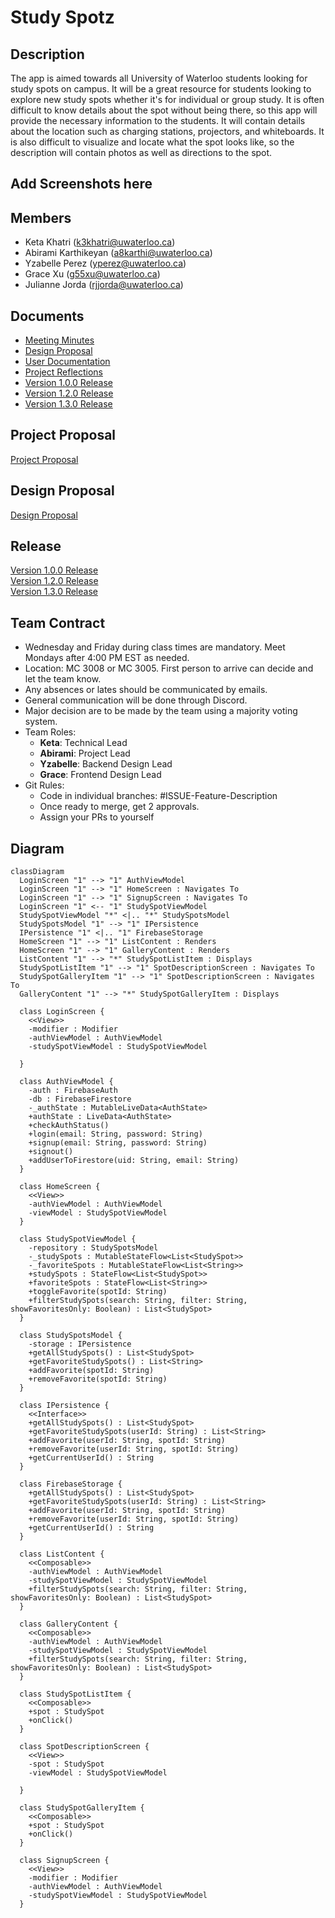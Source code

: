 # Study Spotz


## Description
The app is aimed towards all University of Waterloo students looking for study spots on campus.
It will be a great resource for students looking to explore new study spots whether it's for individual or group study. It is often difficult to know details about the spot without being there, so this app will provide the necessary
information to the students. It will contain details about the location such as charging stations, projectors, and whiteboards. It is also difficult to
visualize and locate what the spot looks like, so the description will contain photos as well as
directions to the spot.

## Add Screenshots here

## Members
- Keta Khatri (k3khatri@uwaterloo.ca)
- Abirami Karthikeyan (a8karthi@uwaterloo.ca)
- Yzabelle Perez (yperez@uwaterloo.ca)
- Grace Xu (g55xu@uwaterloo.ca)
- Julianne Jorda (rjjorda@uwaterloo.ca)

## Documents
- [Meeting Minutes](https://git.uwaterloo.ca/k3khatri/team101-5/-/wikis/Meeting-Minutes) <br>
- [Design Proposal](https://git.uwaterloo.ca/k3khatri/team101-5/-/wikis/Design-Proposal)<br>
- [User Documentation](https://git.uwaterloo.ca/k3khatri/team101-5/-/wikis/User-Documentation)<br>
- [Project Reflections](https://git.uwaterloo.ca/k3khatri/team101-5/-/wikis/Project-Reflection) <br>
- [Version 1.0.0 Release](https://git.uwaterloo.ca/k3khatri/team101-5/-/wikis/Version-1.0.0-Release-)<br />
- [Version 1.2.0 Release](https://git.uwaterloo.ca/k3khatri/team101-5/-/wikis/Version-1.2.0-Release)<br />
- [Version 1.3.0 Release](https://git.uwaterloo.ca/k3khatri/team101-5/-/wikis/Version-1.3.0-Release)


## Project Proposal
[Project Proposal](Project_Proposal.pdf)

## Design Proposal
[Design Proposal](Design_Proposal.pdf)

## Release
[Version 1.0.0 Release](https://git.uwaterloo.ca/k3khatri/team101-5/-/wikis/Version-1.0.0-Release-)<br />
[Version 1.2.0 Release](https://git.uwaterloo.ca/k3khatri/team101-5/-/wikis/Version-1.2.0-Release)
<br />
[Version 1.3.0 Release](https://git.uwaterloo.ca/k3khatri/team101-5/-/wikis/Version-1.3.0-Release)


## Team Contract
- Wednesday and Friday during class times are mandatory. Meet Mondays after 4:00 PM EST as needed.
- Location: MC 3008 or MC 3005. First person to arrive can decide and let the team know. 
- Any absences or lates should be communicated by emails.
- General communication will be done through Discord.
- Major decision are to be made by the team using a majority voting system.
- Team Roles: 
    - **Keta**: Technical Lead
    - **Abirami**: Project Lead
    - **Yzabelle**: Backend Design Lead
    - **Grace**: Frontend Design Lead
- Git Rules:
    - Code in individual branches: #ISSUE-Feature-Description
    - Once ready to merge, get 2 approvals. 
    - Assign your PRs to yourself

## Diagram

```mermaid
classDiagram
  LoginScreen "1" --> "1" AuthViewModel
  LoginScreen "1" --> "1" HomeScreen : Navigates To
  LoginScreen "1" --> "1" SignupScreen : Navigates To
  LoginScreen "1" <-- "1" StudySpotViewModel
  StudySpotViewModel "*" <|.. "*" StudySpotsModel
  StudySpotsModel "1" --> "1" IPersistence
  IPersistence "1" <|.. "1" FirebaseStorage
  HomeScreen "1" --> "1" ListContent : Renders
  HomeScreen "1" --> "1" GalleryContent : Renders
  ListContent "1" --> "*" StudySpotListItem : Displays
  StudySpotListItem "1" --> "1" SpotDescriptionScreen : Navigates To
  StudySpotGalleryItem "1" --> "1" SpotDescriptionScreen : Navigates To
  GalleryContent "1" --> "*" StudySpotGalleryItem : Displays

  class LoginScreen {
    <<View>>
    -modifier : Modifier
    -authViewModel : AuthViewModel
    -studySpotViewModel : StudySpotViewModel

  }

  class AuthViewModel {
    -auth : FirebaseAuth
    -db : FirebaseFirestore
    -_authState : MutableLiveData<AuthState>
    +authState : LiveData<AuthState>
    +checkAuthStatus()
    +login(email: String, password: String)
    +signup(email: String, password: String)
    +signout()
    +addUserToFirestore(uid: String, email: String)
  }

  class HomeScreen {
    <<View>>
    -authViewModel : AuthViewModel
    -viewModel : StudySpotViewModel
  }

  class StudySpotViewModel {
    -repository : StudySpotsModel
    -_studySpots : MutableStateFlow<List<StudySpot>>
    -_favoriteSpots : MutableStateFlow<List<String>>
    +studySpots : StateFlow<List<StudySpot>>
    +favoriteSpots : StateFlow<List<String>>
    +toggleFavorite(spotId: String)
    +filterStudySpots(search: String, filter: String, showFavoritesOnly: Boolean) : List<StudySpot>
  }

  class StudySpotsModel {
    -storage : IPersistence
    +getAllStudySpots() : List<StudySpot>
    +getFavoriteStudySpots() : List<String>
    +addFavorite(spotId: String)
    +removeFavorite(spotId: String)
  }

  class IPersistence {
    <<Interface>>
    +getAllStudySpots() : List<StudySpot>
    +getFavoriteStudySpots(userId: String) : List<String>
    +addFavorite(userId: String, spotId: String)
    +removeFavorite(userId: String, spotId: String)
    +getCurrentUserId() : String
  }

  class FirebaseStorage {
    +getAllStudySpots() : List<StudySpot>
    +getFavoriteStudySpots(userId: String) : List<String>
    +addFavorite(userId: String, spotId: String)
    +removeFavorite(userId: String, spotId: String)
    +getCurrentUserId() : String
  }

  class ListContent {
    <<Composable>>
    -authViewModel : AuthViewModel
    -studySpotViewModel : StudySpotViewModel
    +filterStudySpots(search: String, filter: String, showFavoritesOnly: Boolean) : List<StudySpot>
  }

  class GalleryContent {
    <<Composable>>
    -authViewModel : AuthViewModel
    -studySpotViewModel : StudySpotViewModel
    +filterStudySpots(search: String, filter: String, showFavoritesOnly: Boolean) : List<StudySpot>
  }

  class StudySpotListItem {
    <<Composable>>
    +spot : StudySpot
    +onClick()
  }

  class SpotDescriptionScreen {
    <<View>>
    -spot : StudySpot
    -viewModel : StudySpotViewModel

  }

  class StudySpotGalleryItem {
    <<Composable>>
    +spot : StudySpot
    +onClick()
  }

  class SignupScreen {
    <<View>>
    -modifier : Modifier
    -authViewModel : AuthViewModel
    -studySpotViewModel : StudySpotViewModel
  }

```
